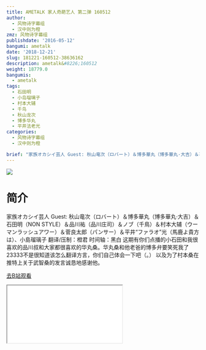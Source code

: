```yaml
---
title: AMETALK 家人奇葩艺人 第二弹 160512
author:
  - 风物诗字幕组
  - 汉中则为橙
zmz: 风物诗字幕组
publishdate: '2016-05-12'
bangumi: ametalk
date: '2018-12-21'
slug: 181221-160512-38636162
description: ametalk&#8226;160512
weight: 18779.0
bangumis:
  - ametalk
tags:
  - 石田明
  - 小岛瑠璃子
  - 村本大辅
  - 千鸟
  - 秋山龙次
  - 博多华丸
  - 平井法老光
categories:
  - 风物诗字幕组
  - 汉中则为橙

brief: "家族オカシイ芸人 Guest: 秋山竜次（ロバート）＆博多華丸（博多華丸·大吉）＆石田明（NON STYLE）＆品川祐（品川庄司）＆ノブ（千鳥）＆村本大辅（ウーマンラッシュアワー）＆菅良太郎（パンサー）＆平井“ファラオ”光（馬鹿よ貴方は）、小島瑠璃子 翻译/压制：橙君 时间轴：黑白 这期有你们点播的小石田和我很喜欢的品川叔和大家都很喜欢的华丸桑。华丸桑和他老爸的博多弁要笑死我了23333不是很知道该怎么翻译方言，你们自己体会一下吧（。） 以及为了村本桑在推特上关于武智桑的发言诚恳地感谢他。"
---
```

![](https://i.imgur.com/94LbcE5.jpg)
# 简介  
家族オカシイ芸人
Guest: 秋山竜次（ロバート）＆博多華丸（博多華丸·大吉）＆石田明（NON STYLE）＆品川祐（品川庄司）＆ノブ（千鳥）＆村本大辅（ウーマンラッシュアワー）＆菅良太郎（パンサー）＆平井“ファラオ”光（馬鹿よ貴方は）、小島瑠璃子
翻译/压制：橙君 时间轴：黑白
这期有你们点播的小石田和我很喜欢的品川叔和大家都很喜欢的华丸桑。华丸桑和他老爸的博多弁要笑死我了23333不是很知道该怎么翻译方言，你们自己体会一下吧（。）
以及为了村本桑在推特上关于武智桑的发言诚恳地感谢他。  

[去B站观看](https://www.bilibili.com/video/av38636162/)
<div class ="resp-container"><iframe class="testiframe" src="//player.bilibili.com/player.html?aid=38636162"", scrolling="no", allowfullscreen="true" > </iframe></div> 
